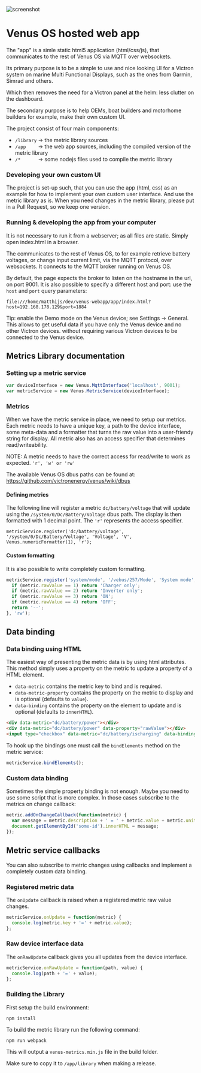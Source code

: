 ![screenshot](https://raw.githubusercontent.com/victronenergy/venus-webapp/master/victron-webapp-screenshot.png "")

# Venus OS hosted web app

The "app" is a simle static html5 application (html/css/js), that communicates to the
rest of Venus OS via MQTT over websockets.

Its primary purpose is to be a simple to use and nice looking UI for a Victron system on
marine Multi Functional Displays, such as the ones from Garmin, Simrad and others.

Which then removes the need for a Victron panel at the helm: less clutter on the
dashboard.

The secondary purpose is to help OEMs, boat builders and motorhome builders for example,
make their own custom UI.

The project consist of four main components:

* `/library` -> the metric library sources
* `/app    ` -> the web app sources, including the compiled version of the metric library
* `/*      ` -> some nodejs files used to compile the metric library


### Developing your own custom UI

The project is set-up such, that you can use the app (html, css) as an example for how
to implement your own custom user interface. And use the metric library as is. When
you need changes in the metric library, please put in a Pull Request, so we keep one
version.


### Running & developing the app from your computer

It is not necessary to run it from a webserver; as all files are static. Simply open
index.html in a browser.

The communicates to the rest of Venus OS, to for example retrieve battery voltages, or
change input current limit, via the MQTT protocol, over websockets. It connects to the
MQTT broker running on Venus OS.

By default, the page expects the broker to listen on the hostname in the url, on port
9001. It is also possible to specify a different host and port: use the `host` and
`port` query parameters:

	file:///home/matthijs/dev/venus-webapp/app/index.html?host=192.168.178.129&port=1884

Tip: enable the Demo mode on the Venus device; see Settings -> General. This allows to
get useful data if you have only the Venus device and no other Victron devices. without
requiring various Victron devices to be connected to the Venus device.


## Metrics Library documentation

### Setting up a metric service

```javascript
var deviceInterface = new Venus.MqttInterface('localhost', 9001);
var metricService = new Venus.MetricService(deviceInterface);
```

### Metrics

When we have the metric service in place, we need to setup our metrics. Each metric needs
to have a unique key, a path to the device interface, some meta-data and a formatter that
turns the raw value into a user-friendy string for display. All metric also has an access
specifier that determines read/writeability.

NOTE: A metric needs to have the correct access for read/write to work as expected. `'r', 'w' or 'rw'`

The available Venus OS dbus paths can be found at: <https://github.com/victronenergy/venus/wiki/dbus>

#### Defining metrics

The following line will register a metric `dc/battery/voltage` that will update using the
`/system/0/Dc/Battery/Voltage` dbus path. The display is then formatted with 1 decimal
point. The `'r'` represents the access specifier.

	metricService.register('dc/battery/voltage', '/system/0/Dc/Battery/Voltage', 'Voltage', 'V', Venus.numericFormatter(1), 'r');

#### Custom formatting

It is also possible to write completely custom formatting.

```javascript
metricService.register('system/mode', '/vebus/257/Mode', 'System mode', '', function(metric) {
  if (metric.rawValue == 1) return 'Charger only';
  if (metric.rawValue == 2) return 'Inverter only';
  if (metric.rawValue == 3) return 'ON';
  if (metric.rawValue == 4) return 'OFF';
  return '--';
}, 'rw');
```

## Data binding

### Data binding using HTML

The easiest way of presenting the metric data is by using html attributes. This method
simply uses a property on the metric to update a property of a HTML element.

* `data-metric` contains the metric key to bind and is required.
* `data-metric-property` contains the property on the metric to display and is optional (defaults to `value`).
* `data-binding` contains the property on the element to update and is optional (defaults to `innerHTML`).

```html
<div data-metric="dc/battery/power"></div>
<div data-metric="dc/battery/power" data-property="rawValue"></div>
<input type="checkbox" data-metric="dc/battery/ischarging" data-binding="checked"/>
```

To hook up the bindings one must call the `bindElements` method on the metric service:

```javascript
metricService.bindElements();
```

### Custom data binding

Sometimes the simple property binding is not enough. Maybe you need to use some script that
is more complex. In those cases subscribe to the metrics on change callback:

```javascript
metric.addOnChangeCallback(function(metric) {
  var message = metric.description + ' = ' + metric.value + metric.unit;
  document.getElementById('some-id').innerHTML = message;
});
```

## Metric service callbacks

You can also subscribe to metric changes using callbacks and implement a completely custom
data binding.

### Registered metric data

The `onUpdate` callback is raised when a registered metric raw value changes.

```javascript
metricService.onUpdate = function(metric) {
  console.log(metric.key + '=' + metric.value);
};
```

### Raw device interface data

The `onRawUpdate` callback gives you all updates from the device interface.

```javascript
metricService.onRawUpdate = function(path, value) {
  console.log(path + '=' + value);
};
```

### Building the Library

First setup the build environment:

	npm install

To build the metric library run the following command:

	npm run webpack

This will output a `venus-metrics.min.js` file in the build folder.

Make sure to copy it to `/app/library` when making a release.


